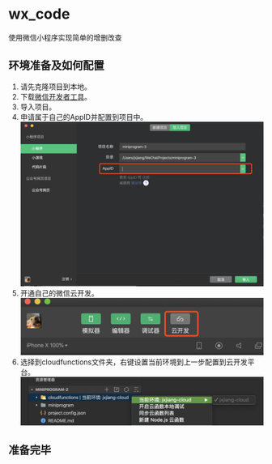 # wx_code
使用微信小程序实现简单的增删改查

## 环境准备及如何配置

1. 请先克隆项目到本地。
2. 下载[微信开发者工具](https://developers.weixin.qq.com/miniprogram/dev/devtools/download.html)。
3. 导入项目。
4. 申请属于自己的AppID并配置到项目中。
![alt 图片](./img/WX20200414-130001@2x.png)
5. 开通自己的微信云开发。
![alt 图片](./img/WX20200414-130542@2x.png)
6. 选择到cloudfunctions文件夹，右键设置当前环境到上一步配置到云开发平台。
![alt 图片](./img/WX20200414-130752@2x.png)

## 准备完毕
